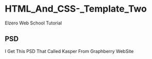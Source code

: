 # HTML_And_CSS-_Template_Two
Elzero Web School Tutorial 
## PSD
I Get This PSD That Called Kasper From  Graphberry WebSite
